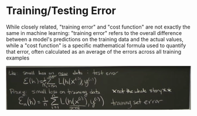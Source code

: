 # Training/Testing Error

While closely related, "training error" and "cost function" are not exactly the same in machine learning: "training error" refers to the overall difference between a model's predictions on the training data and the actual values, while a "cost function" is a specific mathematical formula used to quantify that error, often calculated as an average of the errors across all training examples

![Training Error vs Testing Error](images/training_testing_error.png)

